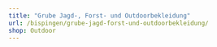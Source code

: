 ```yaml
---
title: "Grube Jagd-, Forst- und Outdoorbekleidung"
url: /bispingen/grube-jagd-forst-und-outdoorbekleidung/
shop: Outdoor
---
```


